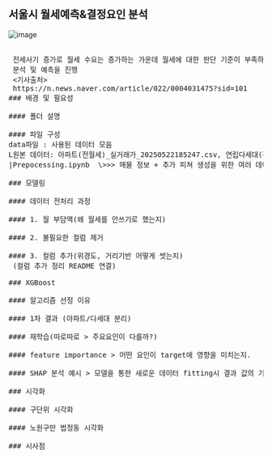 ## 서울시 월세예측&결정요인 분석
![image](https://github.com/user-attachments/assets/0126b02e-6635-4df4-a5cc-69273b7ac8c6)

<pre>

 전세사기 증가로 월세 수요는 증가하는 가운데 월세에 대한 판단 기준이 부족하다고 판단하여
 분석 및 예측을 진행
 <기사출처>
 https://n.news.naver.com/article/022/0004031475?sid=101
### 배경 및 필요성

#### 폴더 설명

#### 파일 구성
data파일 : 사용된 데이터 모음 
L원본 데이터: 아파트(전월세)_실거래가_20250522185247.csv, 연립다세대(전월세)_실거래가_20250522185244.csv
|Prepocessing.ipynb  \>>> 매물 정보 + 추가 피쳐 생성을 위한 여러 데이터 추가

### 모델링

#### 데이터 전처리 과정

#### 1. 월 부담액(왜 월세를 안쓰기로 했는지)

#### 2. 불필요한 컬럼 제거

#### 3. 컬럼 추가(위경도, 거리기반 어떻게 썻는지)
 (컬럼 추가 정리 README 연결)

### XGBoost 

#### 알고리즘 선정 이유

#### 1차 결과 (아파트/다세대 분리)

#### 재학습(따로따로 > 주요요인이 다를까?)

#### feature importance > 어떤 요인이 target에 영향을 미치는지.

#### SHAP 분석 예시 > 모델을 통한 새로운 데이터 fitting시 결과 값의 기여도를 알 수 있다.

### 시각화

#### 구단위 시각화

#### 노원구만 법정동 시각화

### 시사점


